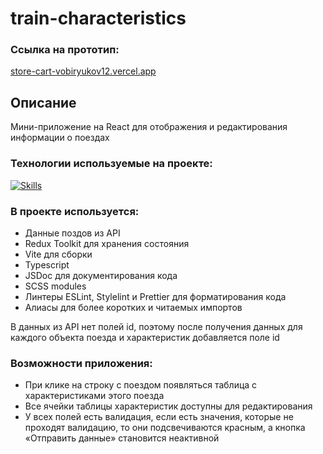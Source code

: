 # train-characteristics

### Ссылка на прототип:

[store-cart-vobiryukov12.vercel.app](https://store-cart-vobiryukov12.vercel.app/)

## Описание
Мини-приложение на React для отображения и редактирования информации о поездах

### Технологии используемые на проекте:
[![Skills](https://skillicons.dev/icons?i=react,ts,redux,scss,vite)](https://skillicons.dev)

### В проекте используется:
- Данные поздов из API
- Redux Toolkit для хранения состояния
- Vite для сборки
- Typescript
- JSDoc для документирования кода
- SCSS modules
- Линтеры ESLint, Stylelint и Prettier для форматирования кода
- Алиасы для более коротких и читаемых импортов

В данных из API нет полей id, поэтому после получения данных для каждого объекта поезда и характеристик добавляется поле id

### Возможности приложения:

- При клике на строку с поездом появляться таблица с характеристиками этого поезда
- Все ячейки таблицы характеристик доступны для редактирования
- У всех полей есть валидация, если есть значения, которые не проходят валидацию, то они подсвечиваются красным, а кнопка «Отправить данные» становится неактивной
